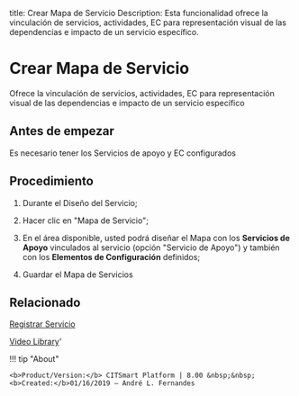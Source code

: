 title: Crear Mapa de Servicio
Description: Esta funcionalidad ofrece la vinculación de servicios, actividades, EC para representación visual de las dependencias e impacto de un servicio específico.

# Crear Mapa de Servicio
Ofrece la vinculación de servicios, actividades, EC para representación visual de las dependencias e impacto de un servicio específico

Antes de empezar
--------------------

Es necesario tener los Servicios de apoyo y EC configurados

Procedimiento
----------------

1.  Durante el Diseño del Servicio;

2.  Hacer clic en "Mapa de Servicio";

3.  En el área disponible, usted podrá diseñar el Mapa con los **Servicios de Apoyo** vinculados al servicio (opción "Servicio de Apoyo") y también con los **Elementos de Configuración** definidos;

4.  Guardar el Mapa de Servicios 

Relacionado
---------------

[Registrar Servicio](https://docs.citsmart.com/es-es/citsmart-platform-8/processes/portfolio-and-catalog/use/register-a-service.html)

<i class='fa fa-youtube-play  fa-2x' style='color:#97ce17;vertical-align: middle;'> </i> [Video Library](https://www.youtube.com/playlist?list=PLB5qK2uzf2RNuLck4D45CohnoacGmsTys)'

!!! tip "About"

    <b>Product/Version:</b> CITSmart Platform | 8.00 &nbsp;&nbsp;
    <b>Created:</b>01/16/2019 – André L. Fernandes

